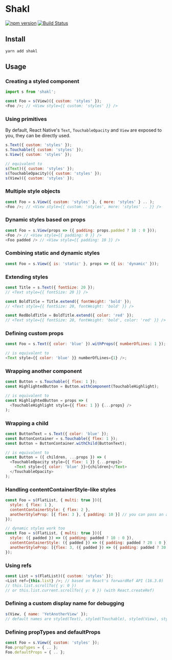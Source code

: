 # Shakl

[![npm version](https://badge.fury.io/js/shakl.svg)](https://badge.fury.io/js/shakl) [![Build Status](https://travis-ci.org/sonaye/shakl.svg?branch=master)](https://travis-ci.org/sonaye/shakl)

## Install

`yarn add shakl`

## Usage

### Creating a styled component

```js
import s from 'shakl';

const Foo = s(View)({ custom: 'styles' });
<Foo />; // <View style={{ custom: 'styles' }} />
```

### Using primitives

By default, React Native's `Text`, `TouchableOpacity` and `View` are exposed to you, they can be directly used.

```js
s.Text({ custom: 'styles' });
s.Touchable({ custom: 'styles' });
s.View({ custom: 'styles' });

// equivalent to
s(Text)({ custom: 'styles' });
s(TouchableOpacity)({ custom: 'styles' });
s(View)({ custom: 'styles' });
```

### Multiple style objects

```js
const Foo = s.View({ custom: 'styles' }, { more: 'styles' } .. );
<Foo />; // <View style={{ custom: 'styles', more: 'styles' .. }} />
```

### Dynamic styles based on props

```js
const Foo = s.View(props => ({ padding: props.padded ? 10 : 0 }));
<Foo /> // <View style={{ padding: 0 }} />
<Foo padded /> // <View style={{ padding: 10 }} />
```

### Combining static and dynamic styles

```js
const Foo = s.View({ is: 'static' }, props => ({ is: 'dynamic' }));
```

### Extending styles

```js
const Title = s.Text({ fontSize: 20 });
// <Text style={{ fontSize: 20 }} />

const BoldTitle = Title.extend({ fontWeight: 'bold' });
// <Text style={{ fontSize: 20, fontWeight: 'bold' }} />

const RedBoldTitle = BoldTitle.extend({ color: 'red' });
// <Text style={{ fontSize: 20, fontWeight: 'bold', color: 'red' }} />
```

### Defining custom props

```js
const Foo = s.Text({ color: 'blue' }).withProps({ numberOfLines: 1 });

// is equivalent to
<Text style={{ color: 'blue' }} numberOfLines={1} />;
```

### Wrapping another component

```js
const Button = s.Touchable({ flex: 1 });
const HighlightedButton = Button.withComponent(TouchableHighlight);

// is equivalent to
const HighlightedButton = props => (
  <TouchableHighlight style={{ flex: 1 }} {...props} />
);
```

### Wrapping a child

```js
const ButtonText = s.Text({ color: 'blue' });
const ButtonContainer = s.Touchable({ flex: 1 });
const Button = ButtonContainer.withChild(ButtonText);

// is equivalent to
const Button = ({ children, ...props }) => (
  <TouchableOpacity style={{ flex: 1 }} {...props}>
    <Text style={{ color: 'blue' }}>{children}</Text>
  </TouchableOpacity>
);
```

### Handling contentContainerStyle-like styles

```js
const Foo = s(FlatList, { multi: true })({
  style: { flex: 1 },
  contentContainerStyle: { flex: 2 },
  anotherStyleProp: [{ flex: 3 }, { padding: 10 }] // you can pass an array too
});

// dynamic styles work too
const Foo = s(FlatList, { multi: true })({
  style: ({ padded }) => ({ padding: padded ? 10 : 0 }),
  contentContainerStyle: ({ padded }) => ({ padding: padded ? 20 : 0 }),
  anotherStyleProp: [{flex: 3, ({ padded }) => ({ padding: padded ? 30 : 0 })]
});
```

### Using refs

```js
const List = s(FlatList)({ custom: 'styles' });
<List ref={this.list} />; // based on React's forwardRef API (16.3.0)
// this.list.scrollTo({ y: 0 })
// or this.list.current.scrollTo({ y: 0 }) (with React.createRef)
```

### Defining a custom display name for debugging

```js
s(View, { name: 'YetAnotherView' });
// default names are styled(Text), styled(Touchable), styled(View), styled(Component), etc
```

### Defining propTypes and defaultProps

```js
const Foo = s.View({ custom: 'styles' });
Foo.propTypes = { .. };
Foo.defaultProps = { .. };
```
